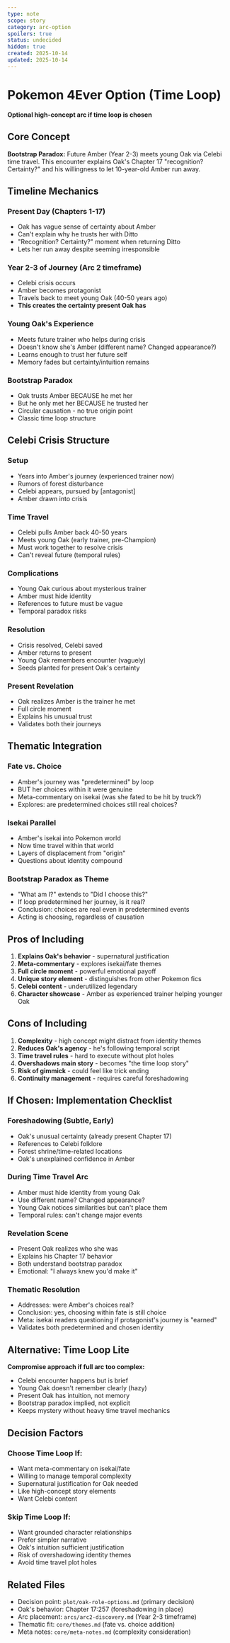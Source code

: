 ```yaml
---
type: note
scope: story
category: arc-option
spoilers: true
status: undecided
hidden: true
created: 2025-10-14
updated: 2025-10-14
---
```


# Pokemon 4Ever Option (Time Loop)

**Optional high-concept arc if time loop is chosen**

## Core Concept

**Bootstrap Paradox:** Future Amber (Year 2-3) meets young Oak via Celebi time travel. This encounter explains Oak's Chapter 17 "recognition? Certainty?" and his willingness to let 10-year-old Amber run away.

## Timeline Mechanics

### Present Day (Chapters 1-17)
- Oak has vague sense of certainty about Amber
- Can't explain why he trusts her with Ditto
- "Recognition? Certainty?" moment when returning Ditto
- Lets her run away despite seeming irresponsible

### Year 2-3 of Journey (Arc 2 timeframe)
- Celebi crisis occurs
- Amber becomes protagonist
- Travels back to meet young Oak (40-50 years ago)
- **This creates the certainty present Oak has**

### Young Oak's Experience
- Meets future trainer who helps during crisis
- Doesn't know she's Amber (different name? Changed appearance?)
- Learns enough to trust her future self
- Memory fades but certainty/intuition remains

### Bootstrap Paradox
- Oak trusts Amber BECAUSE he met her
- But he only met her BECAUSE he trusted her
- Circular causation - no true origin point
- Classic time loop structure

## Celebi Crisis Structure

### Setup
- Years into Amber's journey (experienced trainer now)
- Rumors of forest disturbance
- Celebi appears, pursued by [antagonist]
- Amber drawn into crisis

### Time Travel
- Celebi pulls Amber back 40-50 years
- Meets young Oak (early trainer, pre-Champion)
- Must work together to resolve crisis
- Can't reveal future (temporal rules)

### Complications
- Young Oak curious about mysterious trainer
- Amber must hide identity
- References to future must be vague
- Temporal paradox risks

### Resolution
- Crisis resolved, Celebi saved
- Amber returns to present
- Young Oak remembers encounter (vaguely)
- Seeds planted for present Oak's certainty

### Present Revelation
- Oak realizes Amber is the trainer he met
- Full circle moment
- Explains his unusual trust
- Validates both their journeys

## Thematic Integration

### Fate vs. Choice
- Amber's journey was "predetermined" by loop
- BUT her choices within it were genuine
- Meta-commentary on isekai (was she fated to be hit by truck?)
- Explores: are predetermined choices still real choices?

### Isekai Parallel
- Amber's isekai into Pokemon world
- Now time travel within that world
- Layers of displacement from "origin"
- Questions about identity compound

### Bootstrap Paradox as Theme
- "What am I?" extends to "Did I choose this?"
- If loop predetermined her journey, is it real?
- Conclusion: choices are real even in predetermined events
- Acting is choosing, regardless of causation

## Pros of Including

1. **Explains Oak's behavior** - supernatural justification
2. **Meta-commentary** - explores isekai/fate themes
3. **Full circle moment** - powerful emotional payoff
4. **Unique story element** - distinguishes from other Pokemon fics
5. **Celebi content** - underutilized legendary
6. **Character showcase** - Amber as experienced trainer helping younger Oak

## Cons of Including

1. **Complexity** - high concept might distract from identity themes
2. **Reduces Oak's agency** - he's following temporal script
3. **Time travel rules** - hard to execute without plot holes
4. **Overshadows main story** - becomes "the time loop story"
5. **Risk of gimmick** - could feel like trick ending
6. **Continuity management** - requires careful foreshadowing

## If Chosen: Implementation Checklist

### Foreshadowing (Subtle, Early)
- Oak's unusual certainty (already present Chapter 17)
- References to Celebi folklore
- Forest shrine/time-related locations
- Oak's unexplained confidence in Amber

### During Time Travel Arc
- Amber must hide identity from young Oak
- Use different name? Changed appearance?
- Young Oak notices similarities but can't place them
- Temporal rules: can't change major events

### Revelation Scene
- Present Oak realizes who she was
- Explains his Chapter 17 behavior
- Both understand bootstrap paradox
- Emotional: "I always knew you'd make it"

### Thematic Resolution
- Addresses: were Amber's choices real?
- Conclusion: yes, choosing within fate is still choice
- Meta: isekai readers questioning if protagonist's journey is "earned"
- Validates both predetermined and chosen identity

## Alternative: Time Loop Lite

**Compromise approach if full arc too complex:**
- Celebi encounter happens but is brief
- Young Oak doesn't remember clearly (hazy)
- Present Oak has intuition, not memory
- Bootstrap paradox implied, not explicit
- Keeps mystery without heavy time travel mechanics

## Decision Factors

### Choose Time Loop If:
- Want meta-commentary on isekai/fate
- Willing to manage temporal complexity
- Supernatural justification for Oak needed
- Like high-concept story elements
- Want Celebi content

### Skip Time Loop If:
- Want grounded character relationships
- Prefer simpler narrative
- Oak's intuition sufficient justification
- Risk of overshadowing identity themes
- Avoid time travel plot holes

## Related Files

- Decision point: `plot/oak-role-options.md` (primary decision)
- Oak's behavior: Chapter 17:257 (foreshadowing in place)
- Arc placement: `arcs/arc2-discovery.md` (Year 2-3 timeframe)
- Thematic fit: `core/themes.md` (fate vs. choice addition)
- Meta notes: `core/meta-notes.md` (complexity consideration)
